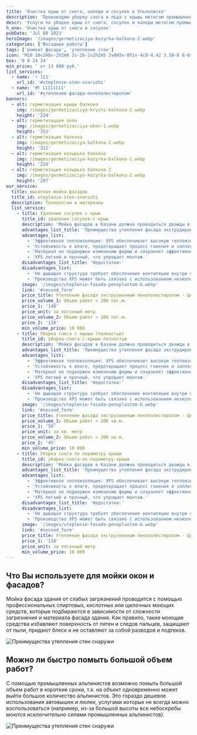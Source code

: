 ```yaml
---
title: 'Очистка крыш от снега, наледи и сосулек в Ульяновске'
description: 'Производим уборку снега и льда с крышь метогом промышленного альпинизма.Разовый снегосброс и абонентское обслуживание. Цены на сайте. Звоните!'
descr: 'Услуги по уборке крыш от снега, сосулек и наледи метогом промышленного альпинизма под ключ! Разовый снегосброс и абонентское обслуживание.'
h_one: 'Очистка крыш от снега и сосулек'
pubDate: 'Jul 08 2023'
heroImage: '/images/germetizaciya-kozyrka-balkona-2.webp'
categories: ['Фасадные работы']
tags: ['ремонт фасада', 'утепление стен']
icon: 'M10 10v2H8v-2h2m6 2v-2h-2v2h2m5 2v8H3v-8h1v-4c0-4.42 3.58-8 8-8s8 3.58 8 8v4h1M7 16H5v4h2v-4m4 0H9v4h2v-4m0-11.92C8.16 4.56 6 7.03 6 10v4h5V4.08M13 14h5v-4c0-2.97-2.16-5.44-5-5.92V14m2 2h-2v4h2v-4m4 0h-2v4h2v-4Z'
box: '0 0 24 24'
min_price: ' от 13 000 руб.'
list_services:
  - name: '⚡ 111'
    url_id: '#uteplenie-sten-snaruzhi'
  - name: '💳 11111111'
    url_id: '#утепление-фасада-пенополистиролом'
banners:
  - alt: герметизация крыши балкона
    img: /images/germetizacciya-kryshi-balkona-2.webp
    height: '224'
  - alt: герметизацция окон
    img: /images/germetizacciya-okon-1.webp
    height: '353'
  - alt: герметизация балкона
    img: /images/germetizaciya-balkona-2.webp
    height: '312'
  - alt: герметизация козырька балкона
    img: /images/germetizaciya-kozyrka-balkona-1.webp
    height: '224'
  - alt: герметизация козырька балкона 2
    img: /images/germetizaciya-kozyrka-balkona-2.webp
    height: '207'
our_service:
  title: высотная мойка фасадов
  title_id: uteplenie-sten-snaruzhi
  description: Технологии и материалы
  list_service:
    - title: Удаление сосулек с крыш
      title_id: удаление-сосулек-с-крыш
      description: 'Мойка фасадов в Казани должна проводиться дважды в год. Первый раз - по окончании зимнего сезона, второй раз - перед его началом. Очистка зданий - крайне ответственное мероприятие и к нему нужно подходить со всей ответственностью. Малоэтажные здания, как правило, моют клининговые компании с помощью автовышки. Мойка окон альпинистами применяется чаще всего на высотных зданиях высотой от 15 метров, так как, зачастую, промышленный альпинизм - это единственный способ добраться до места проведения работ. В редких случаях, мойка фасадов зданий проводится при отрицательных температурах. Чаще всего это обусловлено сдачей объектов строительства в зимнее время года. Для таких случаев используются спиртосодержащие растворы и професииональные химические составы, которые позволяют выполнять работы по мойке зданий при темепратуре до -10 градусов.'
      advantages_list_title: 'Преимущества утепления фасада экструдированным пенополистиролом (XPS):'
      advantages_list:
        - 'Эффективная теплоизоляция: XPS обеспечивает высокую теплоизоляцию благодаря низкой теплопроводности.'
        - 'Устойчивость к влаге, предотвращает процесс гниения и заплесневения материала.'
        - 'Материал не подвержен изменению формы и сохраняет эффективность со временем.'
        - 'XPS легкий и прочный, что упрощает монтаж.'
      disadvantages_list_title: 'Недостатки:'
      disadvantages_list:
        - 'Не дышащая структура требует обеспечения вентиляции внутри помещения.'
        - 'Производство XPS может быть связано с использованием неэкологичных веществ.'
      image: '/images/uteplenie-fasada-penoplastom-b.webp'
      link: '#second_form'
      price_title: Утепление фасада экструзионным пенополистиролом - Цена
      price_volume_1: Объем работ < 200 пог.м.
      price_1: '140'
      price_unit: за погонный метр
      price_volume_2: Объем работ > 200 пог.м.
      price_2: '120'
      min_volume_price: 10 000
    - title: Уборка снега с крыши (полностью)
      title_id: уборка-снега-с-крыши-полностью
      description: 'Мойка фасадов в Казани должна проводиться дважды в год. Первый раз - по окончании зимнего сезона, второй раз - перед его началом. Очистка зданий - крайне ответственное мероприятие и к нему нужно подходить со всей ответственностью. Малоэтажные здания, как правило, моют клининговые компании с помощью автовышки. Мойка окон альпинистами применяется чаще всего на высотных зданиях высотой от 15 метров, так как, зачастую, промышленный альпинизм - это единственный способ добраться до места проведения работ. В редких случаях, мойка фасадов зданий проводится при отрицательных температурах. Чаще всего это обусловлено сдачей объектов строительства в зимнее время года. Для таких случаев используются спиртосодержащие растворы и професииональные химические составы, которые позволяют выполнять работы по мойке зданий при темепратуре до -10 градусов.'
      advantages_list_title: 'Преимущества утепления фасада экструдированным пенополистиролом (XPS):'
      advantages_list:
        - 'Эффективная теплоизоляция: XPS обеспечивает высокую теплоизоляцию благодаря низкой теплопроводности.'
        - 'Устойчивость к влаге, предотвращает процесс гниения и заплесневения материала.'
        - 'Материал не подвержен изменению формы и сохраняет эффективность со временем.'
        - 'XPS легкий и прочный, что упрощает монтаж.'
      disadvantages_list_title: 'Недостатки:'
      disadvantages_list:
        - 'Не дышащая структура требует обеспечения вентиляции внутри помещения.'
        - 'Производство XPS может быть связано с использованием неэкологичных веществ.'
      image: '/images/uteplenie-fasada-penoplastom-b.webp'
      link: '#second_form'
      price_title: Утепление фасада экструзионным пенополистиролом - Цена
      price_volume_1: Объем работ < 200 кв.м.
      price_1: '50'
      price_unit: за кв. метр
      price_volume_2: Объем работ > 200 кв.м.
      price_2: '45'
      min_volume_price: 10 000
    - title: Уборка снега по периметру крыши
      title_id: уборка-снега-по-периметру-крыши
      description: 'Мойка фасадов в Казани должна проводиться дважды в год. Первый раз - по окончании зимнего сезона, второй раз - перед его началом. Очистка зданий - крайне ответственное мероприятие и к нему нужно подходить со всей ответственностью. Малоэтажные здания, как правило, моют клининговые компании с помощью автовышки. Мойка окон альпинистами применяется чаще всего на высотных зданиях высотой от 15 метров, так как, зачастую, промышленный альпинизм - это единственный способ добраться до места проведения работ. В редких случаях, мойка фасадов зданий проводится при отрицательных температурах. Чаще всего это обусловлено сдачей объектов строительства в зимнее время года. Для таких случаев используются спиртосодержащие растворы и професииональные химические составы, которые позволяют выполнять работы по мойке зданий при темепратуре до -10 градусов.'
      advantages_list_title: 'Преимущества утепления фасада экструдированным пенополистиролом (XPS):'
      advantages_list:
        - 'Эффективная теплоизоляция: XPS обеспечивает высокую теплоизоляцию благодаря низкой теплопроводности.'
        - 'Устойчивость к влаге, предотвращает процесс гниения и заплесневения материала.'
        - 'Материал не подвержен изменению формы и сохраняет эффективность со временем.'
        - 'XPS легкий и прочный, что упрощает монтаж.'
      disadvantages_list_title: 'Недостатки:'
      disadvantages_list:
        - 'Не дышащая структура требует обеспечения вентиляции внутри помещения.'
        - 'Производство XPS может быть связано с использованием неэкологичных веществ.'
      image: '/images/uteplenie-fasada-penoplastom-b.webp'
      link: '#second_form'
      price_title: Утепление фасада экструзионным пенополистиролом - Цена
      price_1: '130'
      price_unit: за погонный метр
      min_volume_price: 10 000
---
```


## Что Вы используете для мойки окон и фасадов?

Мойка фасада здания от слабых загрязнений проводится с помощью профессиональных спиртовых, кислотных или щелочных моющих средств, которые подбираются в зависимости от сложности загрязнения и материала фасада здания. Как правило, такие моющие средства избавляют поверхность от пятен и следов пальцев, защищают от пыли, придают блеск и не оставляют за собой разводов и подтеков.

![Преимущества утепления стен снаружи](/images/uteplenie-fasada-minvatoj.webp)

## Можно ли быстро помыть большой объем работ?

С помощью промышленных альпинистов возможно помыть большой объем работ в короткие сроки, т.к. на объект одновременно может выйти большое количество альпинистов. Это гораздо дешевле использования автовышек и люлек, услугами которых не всегда можно воспользоваться (например, из-за большой высоты все небоскребы моются исключительно силами промышленных альпинистов).

![Преимущества утепления стен снаружи](/images/uteplenie-fasada-minvatoj.webp)
